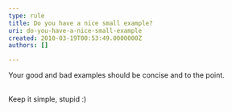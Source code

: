 ```yaml
---
type: rule
title: Do you have a nice small example?
uri: do-you-have-a-nice-small-example
created: 2010-03-19T00:53:49.0000000Z
authors: []

---
```


 Your good and bad examples should be concise and to the point. 

<br>Keep it simple, stupid :) <br> 
